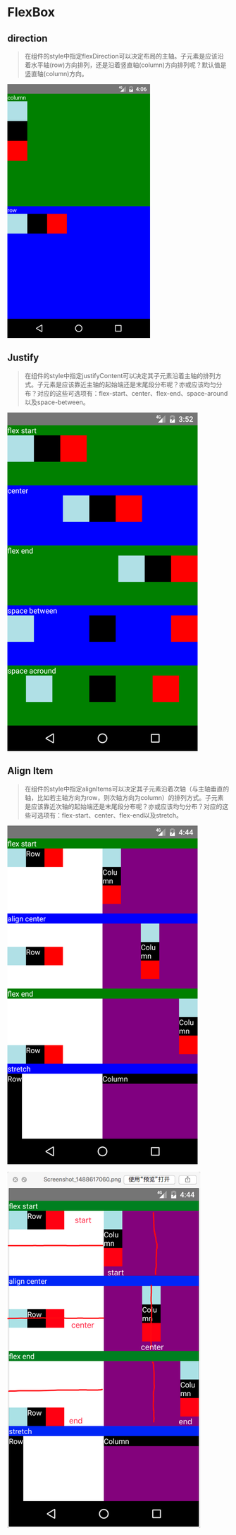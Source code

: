 # FlexBox


## direction

>在组件的style中指定flexDirection可以决定布局的主轴。子元素是应该沿着水平轴(row)方向排列，还是沿着竖直轴(column)方向排列呢？默认值是竖直轴(column)方向。

![Direction 总览](https://github.com/HyperSimon/React-Native-Example/blob/master/view/flexbox/direction/direction-summary.png?raw=true)


## Justify

> 在组件的style中指定justifyContent可以决定其子元素沿着主轴的排列方式。子元素是应该靠近主轴的起始端还是末尾段分布呢？亦或应该均匀分布？对应的这些可选项有：flex-start、center、flex-end、space-around以及space-between。

![Justify 总览](https://github.com/HyperSimon/React-Native-Example/blob/master/view/flexbox/justify/justify-summary.png?raw=true)


## Align Item

> 在组件的style中指定alignItems可以决定其子元素沿着次轴（与主轴垂直的轴，比如若主轴方向为row，则次轴方向为column）的排列方式。子元素是应该靠近次轴的起始端还是末尾段分布呢？亦或应该均匀分布？对应的这些可选项有：flex-start、center、flex-end以及stretch。


![Align 总览](https://github.com/HyperSimon/React-Native-Example/blob/master/view/flexbox/alignitems/align-summary.png?raw=true)


![Align 总览](https://github.com/HyperSimon/React-Native-Example/blob/master/view/flexbox/alignitems/%E6%A0%87%E6%B3%A8.png?raw=true)

